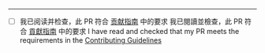 

<!-- 在上方撰写您想附加的信息 -->
<!-- Write your own things above -->
---

<!--
- 请确认您的 PR 符合《贡献指南》中的要求，然后勾选下方的复选框，不要修改其它内容
  勾选案例：- [x]
- Please confirm that your pull request meets the Contributing Guidelines, then tick the checkbox below,
  DO NOT MODIFY ANY OTHER CONTENT
  Ticked checkbox sample: - [x]
-->

<!--Checkmate-->
- [ ] 我已阅读并检查，此 PR 符合 [贡献指南](https://github.com/MCDReforged/PluginCatalogue/blob/master/CONTRIBUTING_zh_cn.md) 中的要求
  我已閱讀並檢查，此 PR 符合 [貢獻指南](https://github.com/MCDReforged/PluginCatalogue/blob/master/CONTRIBUTING_zh_tw.md) 中的要求
  I have read and checked that my PR meets the requirements in the [Contributing Guidelines](https://github.com/MCDReforged/PluginCatalogue/blob/master/CONTRIBUTING.md)
